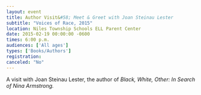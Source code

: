 ```yaml
---
layout: event
title: Author Visit&#58; Meet & Greet with Joan Steinau Lester
subtitle: "Voices of Race, 2015"
location: Niles Township Schools ELL Parent Center
date: 2015-02-19 00:00:00 -0600
times: 6:00 p.m.
audiences: ['All ages']
types: ['Books/Authors']
registration: 
canceled: "No"
---
```

A visit with Joan Steinau Lester, the author of *Black, White, Other: In Search of Nina Armstrong.*
